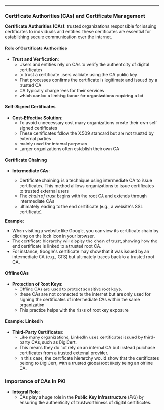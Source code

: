 
---
### Certificate Authorities (CAs) and Certificate Management

**Certificate Authorities (CAs)**: trusted organizations responsible for issuing certificates to individuals and entities. these certificates are essential for establishing secure communication over the internet. 

#### Role of Certificate Authorities

- **Trust and Verification**:
	- Users and entities rely on CAs to verify the authenticity of digital certificates 
	- to trust a certificate users validate using the CA public key
	- That processes confirms the certificate is legitimate and issued by a trusted CA
	- CA typically charge fees for their services
	- which can be a limiting factor for organizations requiring a lot

#### Self-Signed Certificates

- **Cost-Effective Solution**:
	- To avoid unnecessary cost many organizations create their own self signed certificates 
	- These certificates follow the X.509 standard but are not trusted by external parties 
	- mainly used for internal purposes
	- Larger organizations often establish their own CA

#### Certificate Chaining

- **Intermediate CAs**:
    
    - Certificate chaining: is a technique using intermediate CA to issue certificates. This method alllows organizations to issue certificates to trusted external users
    - The *chain of trust* begins with the root CA and extends through intermediate CAs
    - ultimately leading to the end certificate (e.g., a website's SSL certificate).

**Example**:

- When visiting a website like Google, you can view its certificate chain by clicking on the lock icon in your browser.
- The certificate hierarchy will display the chain of trust, showing how the end certificate is linked to a trusted root CA.
- For instance, Google's certificate may show that it was issued by an intermediate CA (e.g., GTS) but ultimately traces back to a trusted root CA.

#### Offline CAs

- **Protection of Root Keys**:
	- Offline CAs are used to protect sensitive root keys.
	- these CAs are not connected to the internet but are only used for signing the certificates of intermediate CAs within the same organization 
	- This practice helps with the risks of root key exposure 


#### Example: LinkedIn

- **Third-Party Certificates**:
    - Like many organizations, LinkedIn uses certificates issued by third-party CAs, such as DigiCert. 
    - This means they do not rely on an internal CA but instead purchase certificates from a trusted external provider.
    - In this case, the certificate hierarchy would show that the certificates belong to DigiCert, with a trusted global root likely being an offline CA.

### Importance of CAs in PKI

- **Integral Role**:
	- CAs play a huge role in the **Public Key Infrastructure** (*PKI*) by ensuring the authenticity  of trustworthiness of digital certificates. 


